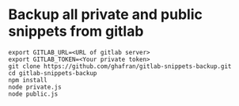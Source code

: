# Backup all private and public snippets from gitlab

```
export GITLAB_URL=<URL of gitlab server>
export GITLAB_TOKEN=<Your private token>
git clone https://github.com/ghafran/gitlab-snippets-backup.git
cd gitlab-snippets-backup
npm install
node private.js
node public.js
```

